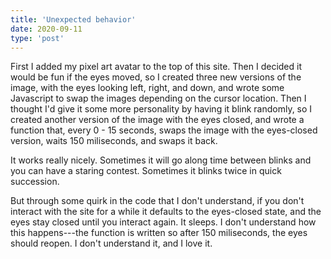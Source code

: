 ```yaml
---
title: 'Unexpected behavior'
date: 2020-09-11
type: 'post'
---
```

First I added my pixel art avatar to the top of this site. Then I decided it would be fun if the eyes moved, so I created three new versions of the image, with the eyes looking left, right, and down, and wrote some Javascript to swap the images depending on the cursor location. Then I thought I'd give it some more personality by having it blink randomly, so I created another version of the image with the eyes closed, and wrote a function that, every 0 - 15 seconds, swaps the image with the eyes-closed version, waits 150 miliseconds, and swaps it back.

It works really nicely. Sometimes it will go along time between blinks and you can have a staring contest. Sometimes it blinks twice in quick succession.

But through some quirk in the code that I don't understand, if you don't interact with the site for a while it defaults to the eyes-closed state, and the eyes stay closed until you interact again. It sleeps. I don't understand how this happens---the function is written so after 150 miliseconds, the eyes should reopen. I don't understand it, and I love it.
